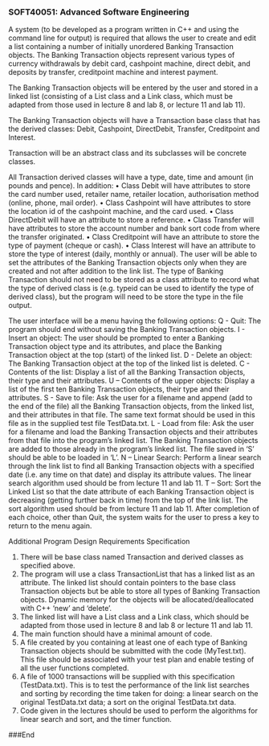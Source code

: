 ### SOFT40051: Advanced Software Engineering
A system (to be developed as a program written in C++ and using the command line for output) is required that allows the user to create and edit a list containing a number of initially unordered Banking Transaction objects. The Banking Transaction objects represent various types of currency withdrawals by debit card, cashpoint machine, direct debit, and deposits by transfer, creditpoint machine and interest payment.

The Banking Transaction objects will be entered by the user and stored in a linked list (consisting of a List class and a Link class, which must be adapted from those used in lecture 8 and lab 8, or lecture 11 and lab 11).

The Banking Transaction objects will have a Transaction base class that has the derived classes: Debit, Cashpoint, DirectDebit, Transfer, Creditpoint and Interest.

Transaction will be an abstract class and its subclasses will be concrete classes.

All Transaction derived classes will have a type, date, time and amount (in pounds and pence). In addition:
• Class Debit will have attributes to store the card number used, retailer name,
retailer location, authorisation method (online, phone, mail order).
• Class Cashpoint will have attributes to store the location id of the cashpoint
machine, and the card used.
• Class DirectDebit will have an attribute to store a reference.
• Class Transfer will have attributes to store the account number and bank sort
code from where the transfer originated.
• Class Creditpoint will have an attribute to store the type of payment (cheque or cash).
• Class Interest will have an attribute to store the type of interest (daily, monthly or annual).
The user will be able to set the attributes of the Banking Transaction objects only when they are created and not after addition to the link list. The type of Banking Transaction should not need to be stored as a class attribute to record what the type of derived class is (e.g. typeid can be used to identify the type of derived class), but the program will need to be store the type in the file output.

The user interface will be a menu having the following options:
Q - Quit: The program should end without saving the Banking Transaction objects.
I - Insert an object: The user should be prompted to enter a Banking Transaction object
type and its attributes, and place the Banking Transaction object at the top (start) of the linked list.
D - Delete an object: The Banking Transaction object at the top of the linked list is deleted.
C - Contents of the list: Display a list of all the Banking Transaction objects, their type and their attributes.
U – Contents of the upper objects: Display a list of the first ten Banking Transaction objects, their type and their attributes.
S - Save to file: Ask the user for a filename and append (add to the end of the file) all the Banking Transaction objects, from the linked list, and their attributes in that file. The same text format should be used in this file as in the supplied test file TestData.txt.
L - Load from file: Ask the user for a filename and load the Banking Transaction objects and their attributes from that file into the program’s linked list. The Banking Transaction objects are added to those already in the program’s linked list. The file saved in ‘S’ should be able to be loaded in ‘L’.
N – Linear Search: Perform a linear search through the link list to find all Banking Transaction objects with a specified date (i.e. any time on that date) and display its attribute values. The linear search algorithm used should be from lecture 11 and lab 11.
T – Sort: Sort the Linked List so that the date attribute of each Banking Transaction object is decreasing (getting further back in time) from the top of the link list. The sort algorithm used should be from lecture 11 and lab 11.
After completion of each choice, other than Quit, the system waits for the user to press a key to return to the menu again.

Additional Program Design Requirements Specification
1. There will be base class named Transaction and derived classes as specified above.
2. The program will use a class TransactionList that has a linked list as an attribute.
The linked list should contain pointers to the base class Transaction objects but be able to store all types of Banking Transaction objects. Dynamic memory for the objects will be allocated/deallocated with C++ ‘new’ and ‘delete’.
3. The linked list will have a List class and a Link class, which should be adapted from those used in lecture 8 and lab 8 or lecture 11 and lab 11.
4. The main function should have a minimal amount of code.
5. A file created by you containing at least one of each type of Banking Transaction objects should be submitted with the code (MyTest.txt). This file should be associated with your test plan and enable testing of all the user functions completed.
6. A file of 1000 transactions will be supplied with this specification (TestData.txt). This is to test the performance of the link list searches and sorting by recording the time taken for doing: a linear search on the original TestData.txt data; a sort on the original TestData.txt data.
7. Code given in the lectures should be used to perform the algorithms for
linear search and sort, and the timer function.

###End